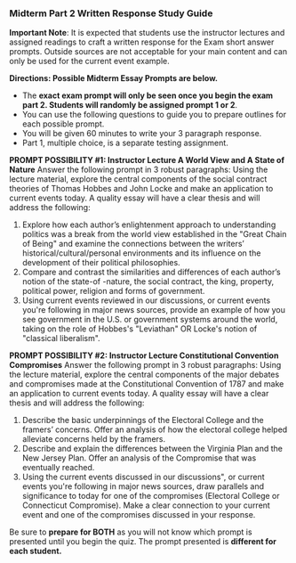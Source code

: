 ### Midterm Part 2 Written Response Study Guide

**Important Note**: It is expected that students use the instructor lectures and assigned readings to craft a written response for the Exam short answer prompts. Outside sources are not acceptable for your main content and can only be used for the current event example.

**Directions: Possible Midterm Essay Prompts are below.**
+ The **exact exam prompt will only be seen once you begin the exam part 2. Students will randomly be assigned prompt 1 or 2**.
+ You can use the following questions to guide you to prepare outlines for each possible prompt.
+ You will be given 60 minutes to write your 3 paragraph response.
+ Part 1, multiple choice, is a separate testing assignment.

**PROMPT POSSIBILITY #1: Instructor Lecture A World View and A State of Nature**
Answer the following prompt in 3 robust paragraphs: Using the lecture material, explore the central components of the social contract theories of Thomas Hobbes and John Locke and make an application to current events today. A quality essay will have a clear thesis and will address the following:
1. Explore how each author’s enlightenment approach to understanding politics was a break from the world view established in the "Great Chain of Being" and examine the connections between the writers’ historical/cultural/personal environments and its influence on the development of their political philosophies.
2. Compare and contrast the similarities and differences of each author’s notion of the state-of -nature, the social contract, the king, property, political power, religion and forms of government.
3. Using current events reviewed in our discussions, or current events you're following in major news sources, provide an example of how you see government in the U.S. or government systems around the world, taking on the role of Hobbes's "Leviathan" OR Locke's notion of "classical liberalism".

**PROMPT POSSIBILITY #2: Instructor Lecture Constitutional Convention Compromises**
Answer the following prompt in 3 robust paragraphs: Using the lecture material, explore the central components of the major debates and compromises made at the Constitutional Convention of 1787 and make an application to current events today. A quality essay will have a clear thesis and will address the following:
1. Describe the basic underpinnings of the Electoral College and the framers’ concerns. Offer an analysis of how the electoral college helped alleviate concerns held by the framers.
2. Describe and explain the differences between the Virginia Plan and the New Jersey Plan. Offer an analysis of the Compromise that was eventually reached.
3. Using the current events discussed in our discussions", or current events you're following in major news sources, draw parallels and significance to today for one of the compromises (Electoral College or Connecticut Compromise). Make a clear connection to your current event and one of the compromises discussed in your response.

Be sure to **prepare for BOTH** as you will not know which prompt is presented until you begin the quiz. The prompt presented is **different for each student.**
